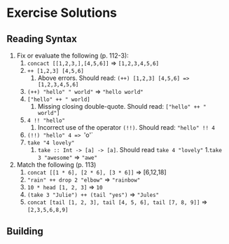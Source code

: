 # Exercise Solutions

## Reading Syntax

1. Fix or evaluate the following (p. 112-3):
    1. `concact [[1,2,3,],[4,5,6]]` => `[1,2,3,4,5,6]`
    1. `++ [1,2,3] [4,5,6]`
        1. Above errors. Should read: `(++) [1,2,3] [4,5,6] => [1,2,3,4,5,6]`
    1. `(++) "hello" " world"` => `"hello world"`
    1. `["hello" ++ " world]`
        1. Missing closing double-quote. Should read: `["hello" ++ " world"]`
    1. `4 !! "hello"`
        1. Incorrect use of the operator `(!!)`. Should read: `"hello" !! 4`
    1. `(!!) "hello" 4 => `'o'`
    1. `take "4 lovely"`
        1. `take :: Int -> [a] -> [a]`. Should read `take 4 "lovely"`
    1.`take 3 "awesome"` => `"awe"`
1. Match the following (p. 113)
    1. `concat [[1 * 6], [2 * 6], [3 * 6]]` => [6,12,18]
    1. `"rain" ++ drop 2 "elbow"` => `"rainbow"`
    1. `10 * head [1, 2, 3]` => `10`
    1. `(take 3 "Julie") ++ (tail "yes")` => `"Jules"`
    1. `concat [tail [1, 2, 3], tail [4, 5, 6], tail [7, 8, 9]]` => `[2,3,5,6,8,9]`

## Building
